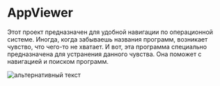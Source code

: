 # AppViewer

Этот проект предназначен для удобной навигации по операционной системе.
Иногда, когда забываешь названия программ, возникает чувство, что чего-то не хватает.
И вот, эта программа специально предназначена для устранения данного чувства.
Она поможет с навигацией и поиском программ.

<img src="data/Dall-e Mini.ico" alt="альтернативный текст">

